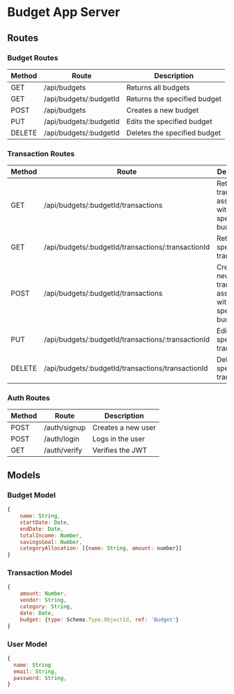 # Budget App Server

## Routes

### Budget Routes

| Method | Route                  | Description                  |
| ------ | ---------------------- | ---------------------------- |
| GET    | /api/budgets           | Returns all budgets          |
| GET    | /api/budgets/:budgetId | Returns the specified budget |
| POST   | /api/budgets           | Creates a new budget         |
| PUT    | /api/budgets/:budgetId | Edits the specified budget   |
| DELETE | /api/budgets/:budgetId | Deletes the specified budget |

### Transaction Routes

| Method | Route                                              | Description                                                 |
| ------ | -------------------------------------------------- | ----------------------------------------------------------- |
| GET    | /api/budgets/:budgetId/transactions                | Returns all transactions associated with a specific budget  |
| GET    | /api/budgets/:budgetId/transactions/:transactionId | Returns the specified transaction                           |
| POST   | /api/budgets/:budgetId/transactions                | Creates a new transaction associated with a specific budget |
| PUT    | /api/budgets/:budgetId/transactions/:transactionId | Edits the specified transaction                             |
| DELETE | /api/budgets/:budgetId/transactions/transactionId  | Deletes the specified transaction                           |

### Auth Routes

| Method | Route        | Description        |
| ------ | ------------ | ------------------ |
| POST   | /auth/signup | Creates a new user |
| POST   | /auth/login  | Logs in the user   |
| GET    | /auth/verify | Verifies the JWT   |

## Models

### Budget Model

```js
{
    name: String,
    startDate: Date,
    endDate: Date,
    totalIncome: Number,
    savingsGoal: Number,
    categoryAllocation: [{name: String, amount: number}]
}

```

### Transaction Model

```js
{
    amount: Number,
    vendor: String,
    category: String,
    date: Date,
    budget: {type: Schema.Type.ObjectId, ref: 'Budget'}
}

```

### User Model

```js
{
  name: String
  email: String,
  password: String,
}
```
